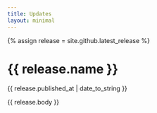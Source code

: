 ```yaml
---
title: Updates
layout: minimal
---
```


{% assign release =  site.github.latest_release %} 

# {{ release.name }}
{{ release.published_at | date_to_string }}

{{ release.body }}

